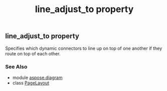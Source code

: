 ﻿---
title: line_adjust_to property
second_title: Aspose.Diagram for Python via .NET API References
description: 
type: docs
weight: 120
url: /python-net/aspose.diagram/pagelayout/line_adjust_to/
is_root: false
---

## line_adjust_to property


Specifies which dynamic connectors to line up on top of one another if they route on top of each other.

### See Also
* module [aspose.diagram](../../)
* class [PageLayout](/diagram/python-net/aspose.diagram/pagelayout)
